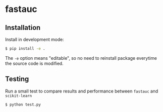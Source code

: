 # fastauc

## Installation

Install in development mode:

```bash
$ pip install -e .
```

The `-e` option means "editable", so no need to reinstall package everytime the source code is modified.

## Testing

Run a small test to compare results and performance between `fastauc` and `scikit-learn`

```bash
$ python test.py
```
